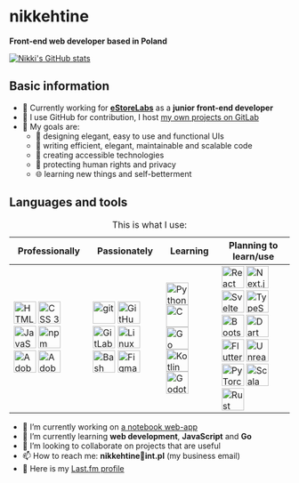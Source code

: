 # nikkehtine

**Front-end web developer based in Poland**

[![Nikki's GitHub stats](https://github-readme-stats.vercel.app/api?username=nikkehtine&show_icons=true&hide=stars,contribs&theme=dracula)](https://github.com/anuraghazra/github-readme-stats)

## Basic information

- 💼 Currently working for [**eStoreLabs**](https://www.estorelabs.com) as a **junior front-end developer**
- 🦊 I use GitHub for contribution, I host [my own projects on GitLab](https://gitlab.com/nikkehtine)
- 🤩 My goals are:
  - 🤵 designing elegant, easy to use and functional UIs
  - 🏢 writing efficient, elegant, maintainable and scalable code
  - 🤝 creating accessible technologies
  - 🔐 protecting human rights and privacy
  - 🌐 learning new things and self-betterment

## Languages and tools

<table>
<thead>
  <tr>
    <th>Professionally</th>
    <th>Passionately</th>
    <th>Learning</th>
    <th>Planning to learn/use</th>
  </tr>
</thead>
<tbody>
  <tr>
    <td>
      <img height="40px" alt="HTML 5" src="https://cdn.jsdelivr.net/gh/devicons/devicon/icons/html5/html5-original-wordmark.svg" />
      <img height="40px" alt="CSS 3" src="https://cdn.jsdelivr.net/gh/devicons/devicon/icons/css3/css3-original-wordmark.svg" />
      <img height="40px" alt="JavaScript" src="https://cdn.jsdelivr.net/gh/devicons/devicon/icons/javascript/javascript-original.svg" />
      <img height="40px" alt="npm" src="https://cdn.jsdelivr.net/gh/devicons/devicon/icons/npm/npm-original-wordmark.svg" />
      <img height="40px" alt="Adobe Photoshop" src="https://cdn.jsdelivr.net/gh/devicons/devicon/icons/photoshop/photoshop-plain.svg" />
      <img height="40px" alt="Adobe Illustrator" src="https://cdn.jsdelivr.net/gh/devicons/devicon/icons/illustrator/illustrator-plain.svg" />
    </td>
    <td>
      <img height="40px" alt="git" src="https://cdn.jsdelivr.net/gh/devicons/devicon/icons/git/git-original.svg" />
      <img height="40px" alt="GitHub" src="https://cdn.jsdelivr.net/gh/devicons/devicon/icons/github/github-original.svg" />
      <img height="40px" alt="GitLab" src="https://cdn.jsdelivr.net/gh/devicons/devicon/icons/gitlab/gitlab-original.svg" />
      <img height="40px" alt="Linux" src="https://cdn.jsdelivr.net/gh/devicons/devicon/icons/linux/linux-original.svg" />
      <img height="40px" alt="Bash" src="https://cdn.jsdelivr.net/gh/devicons/devicon/icons/bash/bash-original.svg" />
      <img height="40px" alt="Figma" src="https://cdn.jsdelivr.net/gh/devicons/devicon/icons/figma/figma-original.svg" />
    </td>
    <td>
      <img height="40px" alt="Python" src="https://cdn.jsdelivr.net/gh/devicons/devicon/icons/python/python-original.svg" />
      <img height="40px" alt="C" src="https://cdn.jsdelivr.net/gh/devicons/devicon/icons/c/c-original.svg" />
      <img height="40px" alt="Go" src="https://cdn.jsdelivr.net/gh/devicons/devicon/icons/go/go-original.svg" />
      <img height="40px" alt="Kotlin" src="https://cdn.jsdelivr.net/gh/devicons/devicon/icons/kotlin/kotlin-original.svg" />
      <img height="40px" alt="Godot Engine" src="https://cdn.jsdelivr.net/gh/devicons/devicon/icons/godot/godot-original.svg" />
    </td>
    <td>
      <img height="40px" alt="React" src="https://cdn.jsdelivr.net/gh/devicons/devicon/icons/react/react-original.svg" />
      <img height="40px" alt="Next.js" src="https://cdn.jsdelivr.net/gh/devicons/devicon/icons/nextjs/nextjs-original.svg" />
      <img height="40px" alt="Svelte" src="https://cdn.jsdelivr.net/gh/devicons/devicon/icons/svelte/svelte-original.svg" />
      <img height="40px" alt="TypeScript" src="https://cdn.jsdelivr.net/gh/devicons/devicon/icons/typescript/typescript-original.svg" />
      <img height="40px" alt="Bootstrap" src="https://cdn.jsdelivr.net/gh/devicons/devicon/icons/bootstrap/bootstrap-original.svg" />
      <img height="40px" alt="Dart" src="https://cdn.jsdelivr.net/gh/devicons/devicon/icons/dart/dart-original.svg" />
      <img height="40px" alt="Flutter" src="https://cdn.jsdelivr.net/gh/devicons/devicon/icons/flutter/flutter-original.svg" />
      <img height="40px" alt="Unreal Engine" src="https://cdn.jsdelivr.net/gh/devicons/devicon/icons/unrealengine/unrealengine-original.svg" />
      <img height="40px" alt="PyTorch" src="https://cdn.jsdelivr.net/gh/devicons/devicon/icons/pytorch/pytorch-original.svg" />
      <img height="40px" alt="Scala" src="https://cdn.jsdelivr.net/gh/devicons/devicon/icons/scala/scala-original.svg" />
      <img height="40px" alt="Rust" src="https://cdn.jsdelivr.net/gh/devicons/devicon/icons/rust/rust-plain.svg" />
    </td>
  </tr>
</tbody>
<caption>This is what I use:</caption>
</table>

- 🔭 I’m currently working on [a notebook web-app](https://gitlab.com/nikkehtine/js-notes-app)
- 🌱 I’m currently learning **web development**, **JavaScript** and **Go**
- 👯 I’m looking to collaborate on projects that are useful
- 📫 How to reach me: **nikkehtine📧int.pl** (my business email)
- 🎵 Here is my [Last.fm profile](https://www.last.fm/user/nikkehtine)
